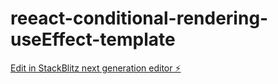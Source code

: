# reeact-conditional-rendering-useEffect-template

[Edit in StackBlitz next generation editor ⚡️](https://stackblitz.com/~/github.com/GeorgianaNistor/reeact-conditional-rendering-useEffect-template)